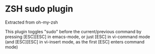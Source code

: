 # ZSH sudo plugin

Extracted from oh-my-zsh

This plugin toggles "sudo" before the current/previous command by pressing [ESC][ESC] in emacs-mode, or just [ESC] in vi-command mode (and [ESC][ESC] in vi-insert mode, as the first [ESC] enters command mode)
